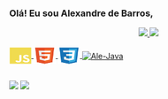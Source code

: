 ### Olá! Eu sou Alexandre de Barros,

<div align="center">
  <a href="https://github.com/juniorbarros20">
  <img height="180em" src="https://github-readme-stats.vercel.app/api?username=juniorbarros20&show_icons=true&theme=algolia&include_all_commits=true&count_private=true"/>
  <img height="180em" src="https://github-readme-stats.vercel.app/api/top-langs/?username=juniorbarros20&layout=compact&langs_count=7&theme=algolia"/>
</div>
<div style="display: inline_block"><br>
  <img align="center" alt="Ale-Js" height="30" width="40" src="https://raw.githubusercontent.com/devicons/devicon/master/icons/javascript/javascript-plain.svg">
  <img align="center" alt="Ale-HTML" height="30" width="40" src="https://raw.githubusercontent.com/devicons/devicon/master/icons/html5/html5-original.svg">
  <img align="center" alt="Ale-CSS" height="30" width="40" src="https://raw.githubusercontent.com/devicons/devicon/master/icons/css3/css3-original.svg">
  <img align="center" alt="Ale-Java" height="30" width="40" src="https://img.shields.io/badge/Java-ED8B00?style=for-the-badge&logo=java&logoColor=white" href="https://github.com/juniorbarros20/bytebank">
    
  ##
 
<div> 
  <a href = "mailto:juniorbarros20@gmail.com"><img src="https://img.shields.io/badge/-Gmail-%23333?style=for-the-badge&logo=gmail&logoColor=white" target="_blank"></a>
  <a href="https://www.linkedin.com/in/alexandrebarrosjunior/" target="_blank"><img src="https://img.shields.io/badge/-LinkedIn-%230077B5?style=for-the-badge&logo=linkedin&logoColor=white" target="_blank"></a> 
 
</div>
